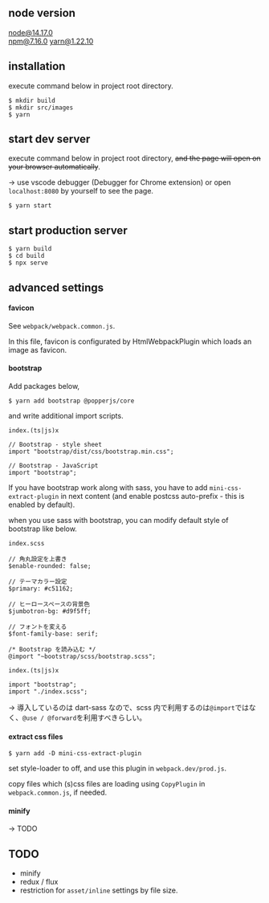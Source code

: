 ## node version

node@14.17.0  
npm@7.16.0
yarn@1.22.10

## installation

execute command below in project root directory.

```
$ mkdir build
$ mkdir src/images
$ yarn
```

## start dev server

execute command below in project root directory, ~~and the page will open on your browser automatically~~.

-> use vscode debugger (Debugger for Chrome extension) or open `localhost:8080` by yourself to see the page.

```
$ yarn start
```

## start production server

```
$ yarn build
$ cd build
$ npx serve
```

## advanced settings

#### favicon

See `webpack/webpack.common.js`.

In this file, favicon is configurated by HtmlWebpackPlugin which loads an image as favicon.

#### bootstrap

Add packages below,

```
$ yarn add bootstrap @popperjs/core
```

and write additional import scripts.

`index.(ts|js)x`

```
// Bootstrap - style sheet
import "bootstrap/dist/css/bootstrap.min.css";

// Bootstrap - JavaScript
import "bootstrap";
```

If you have bootstrap work along with sass, you have to add `mini-css-extract-plugin` in next content (and enable postcss auto-prefix - this is enabled by default).

when you use sass with bootstrap, you can modify default style of bootstrap like below.

`index.scss`

```
// 角丸設定を上書き
$enable-rounded: false;

// テーマカラー設定
$primary: #c51162;

// ヒーロースペースの背景色
$jumbotron-bg: #d9f5ff;

// フォントを変える
$font-family-base: serif;

/* Bootstrap を読み込む */
@import "~bootstrap/scss/bootstrap.scss";
```

`index.(ts|js)x`

```
import "bootstrap";
import "./index.scss";
```

-> 導入しているのは dart-sass なので、scss 内で利用するのは`@import`ではなく、`@use / @forward`を利用すべきらしい。

#### extract css files

```
$ yarn add -D mini-css-extract-plugin
```

set style-loader to off, and use this plugin in `webpack.dev/prod.js`.

copy files which (s)css files are loading using `CopyPlugin` in `webpack.common.js`, if needed.

#### minify

-> TODO

## TODO

-   minify
-   redux / flux
-   restriction for `asset/inline` settings by file size.
